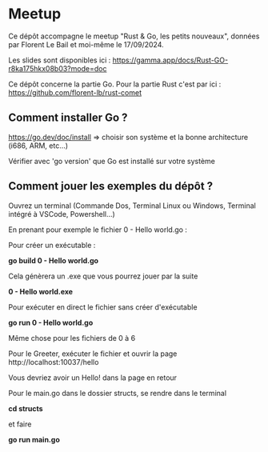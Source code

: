 # Meetup

Ce dépôt accompagne le meetup "Rust & Go, les petits nouveaux", données par Florent Le Bail et moi-même le 17/09/2024.

Les slides sont disponibles ici : https://gamma.app/docs/Rust-GO-r8ka175hkx08b03?mode=doc

Ce dépôt concerne la partie Go. Pour la partie Rust c'est par ici : https://github.com/florent-lb/rust-comet




## Comment installer Go ?

https://go.dev/doc/install => choisir son système et la bonne architecture (i686, ARM, etc...)

Vérifier avec 'go version' que Go est installé sur votre système




## Comment jouer les exemples du dépôt ?

Ouvrez un terminal (Commande Dos, Terminal Linux ou Windows, Terminal intégré à VSCode, Powershell...)

En prenant pour exemple le fichier 0 - Hello world.go : 

Pour créer un exécutable : 

**go build 0 - Hello world.go**

Cela génèrera un .exe que vous pourrez jouer par la suite

**0 - Hello world.exe**


Pour exécuter en direct le fichier sans créer d'exécutable

**go run 0 - Hello world.go**

Même chose pour les fichiers de 0 à 6

Pour le Greeter, exécuter le fichier et ouvrir la page http://localhost:10037/hello

Vous devriez avoir un Hello! dans la page en retour

Pour le main.go dans le dossier structs, se rendre dans le terminal 

**cd structs**

et faire 

**go run main.go**
